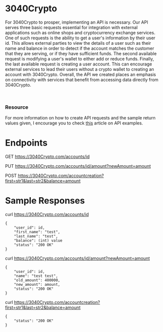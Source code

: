 # 3040Crypto
For 3040Crypto to prosper, implementing an API is necessary. Our API serves three basic requests essential for integration with external applications such as online shops and cryptocurrency exchange services. One of such requests is the ability to get a user's information by their user id. This allows external parties to view the details of a user such as their name and balance in order to detect if the account matches the customer that they are serving, or if they have sufficient funds. The second available request is modifying a user's wallet to either add or reduce funds. Finally, the last available request is creating a user account. This can encourage external services to lead their users without a crypto wallet to creating an account with 3040Crypto. Overall, the API we created places an emphasis on connectivity with services that benefit from accessing data directly from 3040Crypto.

<br />

### Resource
For more information on how to create API requests and the sample return values given, I encourage you to check [this](https://anvilproject.org/guides/content/creating-links) article on API examples.


# Endpoints
GET https://3040Crypto.com/accounts/id

PUT https://3040Crypto.com/accounts/id/amount?newAmount=amount

POST https://3040Crypto.com/accountcreation?first=str1&last=str2&balance=amount

# Sample Responses
curl https://3040Crypto.com/accounts/id

```
{
    "user_id": id,
    "first_name": "test",
    "last_name": "test",
    "balance": (int) value
    "status": "200 OK"
}
```

curl https://3040Crypto.com/accounts/id/amount?newAmount=amount
```
{
    "user_id": id,
    "name": "test test",
    "old_amount": 400000,
    "new_amount": amount,
    "status": "200 OK"
}
```

curl https://3040Crypto.com/accountcreation?first=str1&last=str2&balance=amount

```
{
    "status": "200 OK"
}
